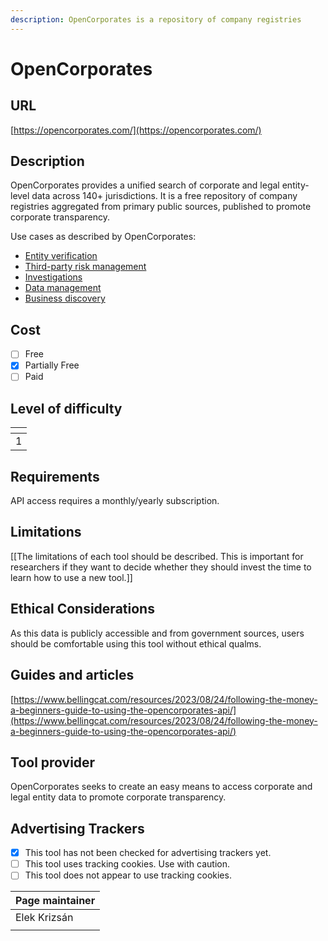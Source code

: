 ```yaml
---
description: OpenCorporates is a repository of company registries
---
```


# OpenCorporates

## URL

[https://opencorporates.com/](https://opencorporates.com/)

## Description

OpenCorporates provides a unified search of corporate and legal entity-level data across 140+ jurisdictions. It is a free repository of company registries aggregated from primary public sources, published to promote corporate transparency.&#x20;

Use cases as described by OpenCorporates:

* [Entity verification](https://opencorporates.com/use-cases/entity-verification/)
* [Third-party risk management](https://opencorporates.com/use-cases/third-party-risk-management/)
* [Investigations](https://opencorporates.com/use-cases/investigations/)
* [Data management](https://opencorporates.com/use-cases/data-management/)
* [Business discovery](https://opencorporates.com/use-cases/business-discovery/)

## Cost

* [ ] Free
* [x] Partially Free
* [ ] Paid

## Level of difficulty

<table><thead><tr><th data-type="rating" data-max="5"></th></tr></thead><tbody><tr><td>1</td></tr></tbody></table>

## Requirements

API access requires a monthly/yearly subscription.

## Limitations

\[\[The limitations of each tool should be described. This is important for researchers if they want to decide whether they should invest the time to learn how to use a new tool.]]

## Ethical Considerations

As this data is publicly accessible and from government sources, users should be comfortable using this tool without ethical qualms.&#x20;

## Guides and articles

[https://www.bellingcat.com/resources/2023/08/24/following-the-money-a-beginners-guide-to-using-the-opencorporates-api/](https://www.bellingcat.com/resources/2023/08/24/following-the-money-a-beginners-guide-to-using-the-opencorporates-api/)

## Tool provider

OpenCorporates seeks to create an easy means to access corporate and legal entity data to promote corporate transparency.&#x20;

## Advertising Trackers

* [x] This tool has not been checked for advertising trackers yet.
* [ ] This tool uses tracking cookies. Use with caution.
* [ ] This tool does not appear to use tracking cookies.

| Page maintainer |
| --------------- |
| Elek Krizsán    |
|                 |
